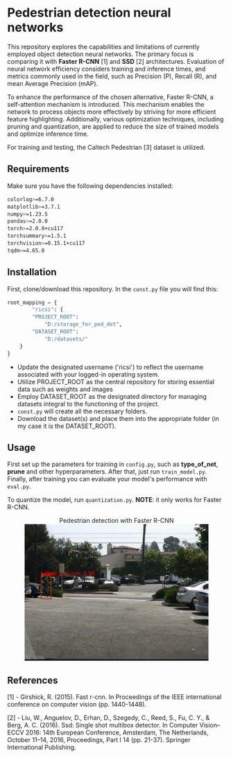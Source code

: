# Pedestrian detection neural networks

This repository explores the capabilities and limitations of currently employed object detection neural networks. 
The primary focus is comparing it with **Faster R-CNN** [1] and **SSD** [2] architectures. 
Evaluation of neural network efficiency considers training and inference times, and metrics commonly used in the field, such as 
Precision (P), Recall (R), and mean Average Precision (mAP).

To enhance the performance of the chosen alternative, Faster R-CNN, a self-attention mechanism is introduced. 
This mechanism enables the network to process objects more effectively by striving for more efficient feature highlighting. 
Additionally, various optimization techniques, including pruning and quantization, are applied to reduce the size of 
trained models and optimize inference time.

For training and testing, the Caltech Pedestrian [3] dataset is utilized.

## Requirements
Make sure you have the following dependencies installed:

```bash
colorlog>=6.7.0
matplotlib>=3.7.1
numpy>=1.23.5
pandas>=2.0.0
torch>=2.0.0+cu117
torchsummary>=1.5.1
torchvision>=0.15.1+cu117
tqdm>=4.65.0
```

## Installation
First, clone/download this repository. In the `const.py` file you will find this:

```python
root_mapping = {
        "ricsi": {
        "PROJECT_ROOT":
            "D:/storage_for_ped_det",
        "DATASET_ROOT":
            "D:/datasets/"
    }
}
```

- Update the designated username ('ricsi') to reflect the username associated with your logged-in operating system.
- Utilize PROJECT_ROOT as the central repository for storing essential data such as weights and images
- Employ DATASET_ROOT as the designated directory for managing datasets integral to the functioning of the project.
- `const.py` will create all the necessary folders.
- Download the dataset(s) and place them into the appropriate folder (in my case it is the DATASET_ROOT).

## Usage

First set up the parameters for training in `config.py`, such as **type_of_net**, **prune** and other hyperparameters.
After that, just run `train_model.py`. Finally, after training you can evaluate your model's performance with `eval.py`.

To quantize the model, run `quantization.py`. **NOTE**: it only works for Faster R-CNN.

<figure align="center">
  <figcaption>Pedestrian detection with Faster R-CNN</figcaption>
  <img src="images/faster_rcnn.png" alt="training_fcnn" width="683"/>
</figure>

## References
[1] - Girshick, R. (2015). Fast r-cnn. In Proceedings of the IEEE international conference on computer vision (pp. 1440-1448).

[2] - Liu, W., Anguelov, D., Erhan, D., Szegedy, C., Reed, S., Fu, C. Y., & Berg, A. C. (2016). 
Ssd: Single shot multibox detector. In Computer Vision–ECCV 2016: 14th European Conference, Amsterdam, 
The Netherlands, October 11–14, 2016, Proceedings, Part I 14 (pp. 21-37). Springer International Publishing.